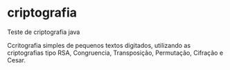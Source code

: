 # criptografia
Teste de criptografia java

Ccritografia simples de pequenos textos digitados, utilizando as criptografias tipo RSA, Congruencia, Transposição, Permutação, Cifração e Cesar.
